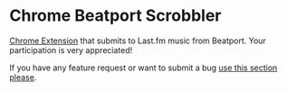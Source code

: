 Chrome Beatport Scrobbler
===========================

[Chrome Extension](https://chrome.google.com/webstore/detail/beatport-scrobbler/mbededkmpingbgchhaghnlcbpgcejaao) that submits to Last.fm music from Beatport. Your participation is very appreciated!

If you have any feature request or want to submit a bug [use this section please](https://github.com/uoziod/chrome-beatport-scrobbler/issues).
